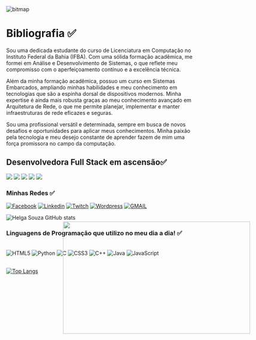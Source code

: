 
![bitmap](https://github.com/helguiita2021/helguiita2021/assets/91810665/fb17db0b-a26a-4720-96e8-3827936dd619)

<h1>Bibliografia ✅</h1>

<p>
Sou uma dedicada estudante do curso de Licenciatura em Computação no Instituto Federal da Bahia (IFBA). Com uma sólida formação acadêmica, me formei em Análise e Desenvolvimento de Sistemas, o que reflete meu compromisso com o aperfeiçoamento contínuo e a excelência técnica.

Além da minha formação acadêmica, possuo um curso em Sistemas Embarcados, ampliando minhas habilidades e meu conhecimento em tecnologias que são a espinha dorsal de dispositivos modernos. Minha expertise é ainda mais robusta graças ao meu conhecimento avançado em Arquitetura de Rede, o que me permite planejar, implementar e manter infraestruturas de rede eficazes e seguras.

Sou uma profissional versátil e determinada, sempre em busca de novos desafios e oportunidades para aplicar meus conhecimentos. Minha paixão pela tecnologia e meu desejo constante de aprender fazem de mim uma força promissora no campo da computação.

</p>


<h2>Desenvolvedora Full Stack em ascensão✅</h2>

<div isigh>
 
 ![](https://img.shields.io/github/issues-pr-closed/HelgaNascimento/{repo-name}.svg) ![](https://img.shields.io/github/issues-pr/HelgaNascimento/{repo-name}.svg)
 ![](https://img.shields.io/github/downloads/HelgaNascimento/{repo-name}/total.svg) ![](https://img.shields.io/github/commits-since/HelgaNascimento/{repo-name}/{version}.svg) ![](https://img.shields.io/badge/Ask%20me-anything-1abc9c.svg)
 
</div>

<h3>Minhas Redes ✅</h3>

<div imagen>

[![Facebook](https://img.shields.io/badge/Facebook-1877F2?style=for-the-badge&logo=facebook&logoColor=white)]() [![Linkedin](https://img.shields.io/badge/LinkedIn-0077B5?style=for-the-badge&logo=linkedin&logoColor=white)]() [![Twitch](https://img.shields.io/badge/Twitch-9146FF?style=for-the-badge&logo=twitch&logoColor=white)]() [![Wordpress](https://img.shields.io/badge/Wordpress-21759B?style=for-the-badge&logo=wordpress&logoColor=white)]() [![GMAIL](https://img.shields.io/badge/Gmail-D14836?style=for-the-badge&logo=gmail&logoColor=white)]()

![Helga Souza GitHub stats](https://github-readme-stats.vercel.app/api?username=helguiita2021&show_icons=true&theme=cobalt)

<h3>Linguagens de Programação que utilizo no meu dia a dia! ✅</h3>

<div style="display: inline_block"><br/>

<img align="center" alt="HTML5" src="https://img.shields.io/badge/HTML5-E34F26?style=for-the-badge&logo=html5&logoColor=white">
<img align="center" alt="Python" src="https://img.shields.io/badge/Python-14354C?style=for-the-badge&logo=python&logoColor=white">
<img align="center" alt="C" src="https://img.shields.io/badge/C-00599C?style=for-the-badge&logo=c&logoColor=white">
<img align="center" alt="CSS3" src="https://img.shields.io/badge/CSS3-1572B6?style=for-the-badge&logo=css3&logoColor=white">
<img align="center" alt="C++" src="https://img.shields.io/badge/C%2B%2B-00599C?style=for-the-badge&logo=c%2B%2B&logoColor=white">
<img align="center" alt="Java" src="https://img.shields.io/badge/Java-ED8B00?style=for-the-badge&logo=openjdk&logoColor=white">
<img align="center" alt="JavaScript" src="https://img.shields.io/badge/JavaScript-323330?style=for-the-badge&logo=javascript&logoColor=F7DF1E">

</div>

<div><br>

[![Top Langs](https://github-readme-stats.vercel.app/api/top-langs/?username=helguiita2021&layout=compact)](https://github.com/helguiita2021/github-readme-stats)

</div>

<!-- Adicionando a última imagem ao lado direito da tela -->
<div style="position: absolute; right: 0; top:560px; margin: 80px;">
<img align="right" src="" width="500" height="300">
</div>





